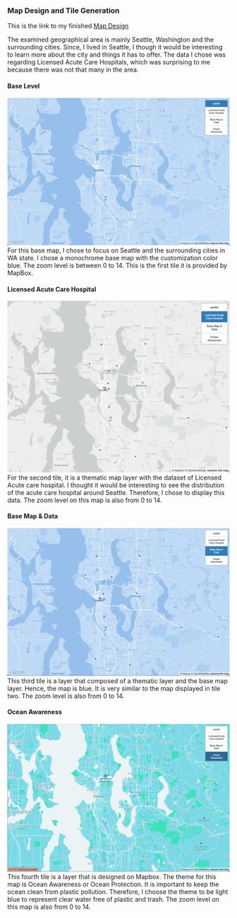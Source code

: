### Map Design and Tile Generation

This is the link to my finished [Map Design](http://127.0.0.1:5500/index.html)


The examined geographical area is mainly Seattle, Washington and the surrounding cities. Since, I lived in Seattle, I though it would be interesting to learn more about the city and things it has to offer. The data I chose was regarding Licensed Acute Care Hospitals, which was surprising to me because there was not that many in the area.

#### Base Level
![Base Map](/img/basemap.png)
For this base map, I chose to focus on Seattle and the surrounding cities in WA state. I chose a monochrome base map with the customization color blue. The zoom level is between 0 to 14. This is the first tile it is provided by MapBox.

#### Licensed Acute Care Hospital
![Hospital](/img/hospital.png)
For the second tile, it is a thematic map layer with the dataset of Licensed Acute care hospital. I thought it would be interesting to see the distribution of the acute care hospital around Seattle. Therefore, I chose to display this data. The zoom level on this map is also from 0 to 14. 

#### Base Map & Data
![Base&Data](/img/base%26data.png)
This third tile is a layer that composed of a thematic layer and the base map layer. Hence, the map is blue. It is very similar to the map displayed in tile two. The zoom level is also from 0 to 14.

#### Ocean Awareness 
![ocean](/img/ocean.png)
This fourth tile is a layer that is designed on Mapbox. The theme for this map is Ocean Awareness or Ocean Protection. It is important to keep the ocean clean from plastic pollution. Therefore, I choose the theme to be light blue to represent clear water free of plastic and trash. The zoom level on this map is also from 0 to 14.